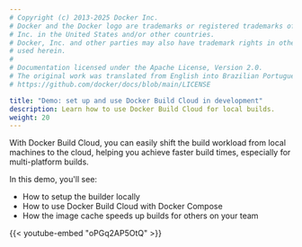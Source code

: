 ```yaml
---
# Copyright (c) 2013-2025 Docker Inc.
# Docker and the Docker logo are trademarks or registered trademarks of Docker,
# Inc. in the United States and/or other countries.
# Docker, Inc. and other parties may also have trademark rights in other terms
# used herein.
#
# Documentation licensed under the Apache License, Version 2.0.
# The original work was translated from English into Brazilian Portuguese.
# https://github.com/docker/docs/blob/main/LICENSE

title: "Demo: set up and use Docker Build Cloud in development"
description: Learn how to use Docker Build Cloud for local builds.
weight: 20
---
```

With Docker Build Cloud, you can easily shift the build workload from local machines
to the cloud, helping you achieve faster build times, especially for multi-platform builds.

In this demo, you'll see:

- How to setup the builder locally
- How to use Docker Build Cloud with Docker Compose
- How the image cache speeds up builds for others on your team

{{< youtube-embed "oPGq2AP5OtQ" >}}

<div id="dbc-lp-survey-anchor"></div>
